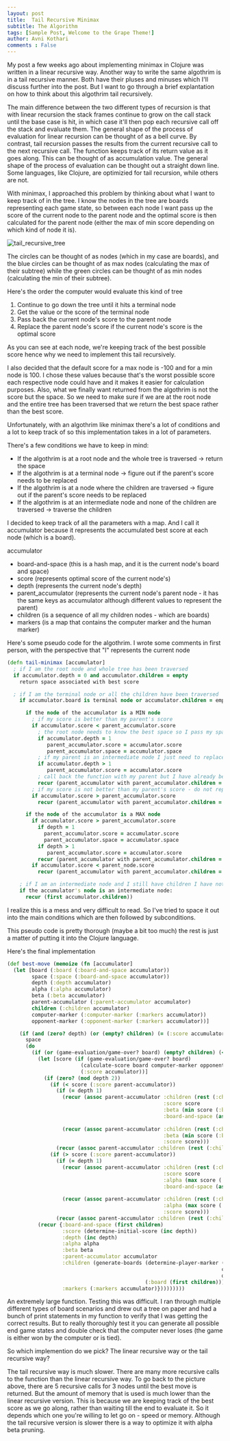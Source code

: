 ```yaml
---
layout: post
title:  Tail Recursive Minimax
subtitle: The Algorithm
tags: [Sample Post, Welcome to the Grape Theme!]
author: Avni Kothari 
comments : False
---
```


My post a few weeks ago about implementing minimax in Clojure was written in a linear recursive way. Another way to write the same algothrim is in a tail recursive manner. Both have their pluses and minuses which I'll discuss further into the post. But I want to go through a brief explantation on how to think about this algothrim tail recursively.

The main difference between the two different types of recursion is that with linear recursion the stack frames continue to grow on the call stack until the base case is hit, in which case it'll then pop each recursive call off the stack and evaluate them. The general shape of the process of evaluation for linear recursion can be thought of as a bell curve. By contrast, tail recursion passes the results from the current recursive call to the next recursive call. The function keeps track of its return value as it goes along. This can be thought of as accumulation value. The general shape of the process of evaluation can be thought out a straight down line. Some languages, like Clojure, are optimizied for tail recursion, while others are not.


With minimax, I approached this problem by thinking about what I want to keep track of in the tree. I know the nodes in the tree are boards representing each game state, so between each node I want pass up the score of the current node to the parent node and the optimal score is then calculated for the parent node (either the max of min score depending on which kind of node it is).

![tail_recursive_tree](/assets/img/tail_recursive_tree.png)

The circles can be thought of as nodes (which in my case are boards), and the blue circles can be thought of as max nodes (calculating the max of their subtree) while the green circles can be thought of as min nodes (calculating the min of their subtree).

Here's the order the computer would evaluate this kind of tree

1. Continue to go down the tree until it hits a terminal node
2. Get the value or the score of the terminal node
3. Pass back the current node's score to the parent node
4. Replace the parent node's score if the current node's score is the optimal score

As you can see at each node, we're keeping track of the best possible score hence why we need to implement this tail recursively.

I also decided that the default score for a max node is -100 and for a min node is 100. I chose these values because that's the worst possible score each respective node could have and it makes it easier for calculation purposes. Also, what we finally want returned from the algothrim is not the score but the space. So we need to make sure if we are at the root node and the entire tree has been traversed that we return the best space rather than the best score.

Unfortunately, with an algothrim like minimax there's a lot of conditions and a lot to keep track of so this implementation takes in a lot of parameters. 

There's a few conditions we have to keep in mind: 
* If the algothrim is at a root node and the whole tree is traversed -> return the space
* If the algothrim is at a terminal node -> figure out if the parent's score needs to be replaced
* If the algothrim is at a node where the children are traversed -> figure out if the parent's score needs to be replaced
* If the algothrim is at an intermediate node and none of the children are traversed -> traverse the children

I decided to keep track of all the parameters with a map. And I call it accumulator because it represents the accumulated best score at each node (which is a board). 

accumulator
- board-and-space (this is a hash map, and it is the current node's board and space)
- score (represents optimal score of the current node's)
- depth (represents the current node's depth)
- parent_accumulator (represents the current node's parent node - it has the same keys as accumulator although different values to represent the parent)
- children (is a sequence of all my children nodes - which are boards)
- markers (is a map that contains the computer marker and the human marker)

Here's some pseudo code for the algothrim. I wrote some comments in first person, with the perspective that "I" represents the current node

``` clojure
(defn tail-minimax [accumulator]
  ; if I am the root node and whole tree has been traversed
  if accumulator.depth = 0 and accumulator.children = empty
    return space associated with best score

  ; if I am the terminal node or all the children have been traversed
    if accumulator.board is terminal node or accumulator.children = empty:

      if the node of the accumulator is a MIN node
        ; if my score is better than my parent's score 
        if accumulator.score < parent_accumulator.score
          ; the root node needs to know the best space so I pass my space to the root node
          if accumulator.depth = 1
             parent_accumulator.score = accumulator.score
             parent_accumulator.space = accumulator.space
          ; if my parent is an intermediate node I just need to replace my parent's score
          if accumulator.depth > 1
             parent_accumulator.score = accumulator.score
          ; call back the function with my parent but I have already been traversed
          recur (parent_accumulator with parent_accumulator.children = (rest parent_accumulator.children))
        ; if my score is not better than my parent's score - do not replace it, but call my parent to traverse the remaining children
        if accumulator.score > parent_accumulator.score
          recur (parent_accumulator with parent_accumulator.children = (rest parent_accumulator.children))

      if the node of the accumulator is a MAX node
        if accumulator.score > parent_accumulator.score
          if depth = 1
            parent_accumulator.score = accumulator.score
            parent_accumulator.space = accumulator.space
          if depth > 1
             parent_accumulator.score = accumulator.score
          recur (parent_accumulator with parent_accumulator.children = (rest parent_node.children))
        if accumulator.score < parent_node.score
          recur (parent_accumulator with parent_accumulator.children = (rest parent_node.children))

    ; if I am an intermediate node and I still have children I have not traversed
    if the accumulator's node is an intermediate node:
      recur (first accumulator.children))
```

I realize this is a mess and very difficult to read. So I've tried to space it out into the main conditions which are then followed by subconditions. 

This pseudo code is pretty thorough (maybe a bit too much) the rest is just a matter of putting it into the Clojure language. 

Here's the final implementation

```clojure
(def best-move (memoize (fn [accumulator]
  (let [board (:board (:board-and-space accumulator))
        space (:space (:board-and-space accumulator))
        depth (:depth accumulator)
        alpha (:alpha accumulator)
        beta (:beta accumulator)
        parent-accumulator (:parent-accumulator accumulator)
        children (:children accumulator)
        computer-marker (:computer-marker (:markers accumulator))
        opponent-marker (:opponent-marker (:markers accumulator))]

    (if (and (zero? depth) (or (empty? children) (= (:score accumulator) best-possible-score)))
      space
      (do
        (if (or (game-evaluation/game-over? board) (empty? children) (<= beta alpha))
          (let [score (if (game-evaluation/game-over? board)
                        (calculate-score board computer-marker opponent-marker depth)
                        (:score accumulator))]
            (if (zero? (mod depth 2))
              (if (< score (:score parent-accumulator))
                (if (= depth 1)
                  (recur (assoc parent-accumulator :children (rest (:children parent-accumulator))
                                                   :score score
                                                   :beta (min score (:beta parent-accumulator))
                                                   :board-and-space (assoc (:board-and-space parent-accumulator)
                                                                           :space space)))
                  (recur (assoc parent-accumulator :children (rest (:children parent-accumulator))
                                                   :beta (min score (:beta parent-accumulator))
                                                   :score score)))
                (recur (assoc parent-accumulator :children (rest (:children parent-accumulator)))))
              (if (> score (:score parent-accumulator))
                (if (= depth 1)
                  (recur (assoc parent-accumulator :children (rest (:children parent-accumulator))
                                                   :score score
                                                   :alpha (max score (:alpha parent-accumulator))
                                                   :board-and-space (assoc (:board-and-space parent-accumulator)
                                                                           :space space)))
                  (recur (assoc parent-accumulator :children (rest (:children parent-accumulator))
                                                   :alpha (max score (:alpha parent-accumulator))
                                                   :score score)))
                (recur (assoc parent-accumulator :children (rest (:children parent-accumulator)))))))
          (recur {:board-and-space (first children)
                  :score (determine-initial-score (inc depth))
                  :depth (inc depth)
                  :alpha alpha
                  :beta beta
                  :parent-accumulator accumulator
                  :children (generate-boards (determine-player-marker (+ 2 depth)
                                                                      computer-marker
                                                                      opponent-marker)
                                             (:board (first children)))
                  :markers (:markers accumulator)}))))))))
```

An extremely large function. Testing this was difficult. I ran through multiple different types of board scenarios and drew out a tree on paper and had a bunch of print statements in my function to verify that I was getting the correct results. But to really thoroughly test it you can generate all possible end game states and double check that the computer never loses (the game is either won by the computer or is tied). 

So which implemention do we pick? The linear recursive way or the tail recursive way? 

The tail recursive way is much slower. There are many more recursive calls to the function than the linear recursive way. To go back to the picture above, there are 5 recursive calls for 3 nodes until the best move is returned. But the amount of memory that is used is much lower than the linear recursive version. This is because we are keeping track of the best score as we go along, rather than waiting till the end to evaluate it. So it depends which one you're willing to let go on - speed or memory. Although the tail recursive version is slower there is a way to optimize it with alpha beta pruning.

